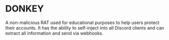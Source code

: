 # DONKEY
A non-malicious RAT used for educational purposes to help users protect their accounts. It has the ability to self-inject into all Discord clients and can extract all information and send via webhooks.
